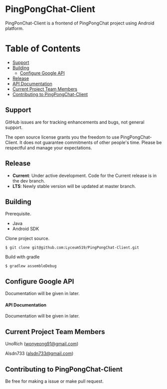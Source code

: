 # PingPongChat-Client
PingPonChat-Client is a frontend of PingPongChat project using Android platform.

# Table of Contents

* [Support](#support)
* [Building](#building)
  * [Configure Google API](#configure-google-api)
* [Release](#release)
* [API Documentation](#api-documentation)
* [Current Project Team Members](#current-project-team-members)
* [Contributing to PingPongChat-Client](#contributing-to-pingpongchat-client)

## Support
GitHub issues are for tracking enhancements and bugs, not general support.

The open source license grants you the freedom to use PingPongChat-Client. It does not
guarantee commitments of other people's time. Please be respectful and manage
your expectations.

## Release

* **Current**: Under active development. Code for the Current release is in the
  dev branch.
* **LTS**: Newly stable version will be updated at master branch.

## Building

Prerequisite.

- Java
- Android SDK

Clone project source.
``` console
$ git clone git@github.com:Lyceum519/PingPongChat-Client.git
```

Build with gradle
```
$ gradlew assembleDebug
```

## Configure Google API

Documentation will be given in later.

#### API Documentation

Documentation will be given in later.

## Current Project Team Members

UnoRich (wonyeong91@gmail.com)

Alsdn733 (alsdn733@gmail.com)

## Contributing to PingPongChat-Client

Be free for making a issue or make pull request.
